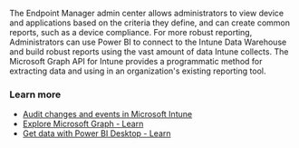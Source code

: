 The Endpoint Manager admin center allows administrators to view device and applications based on the criteria they define, and can create common reports, such as a device compliance. For more robust reporting, Administrators can use Power BI to connect to the Intune Data Warehouse and build robust reports using the vast amount of data Intune collects. The Microsoft Graph API for Intune provides a programmatic method for extracting data and using in an organization's existing reporting tool.

### Learn more

 -  [Audit changes and events in Microsoft Intune](/mem/intune/fundamentals/monitor-audit-logs)
 -  [Explore Microsoft Graph - Learn](/learn/modules/microsoft-graph/)
 -  [Get data with Power BI Desktop - Learn](/learn/modules/get-data-power-bi/)

